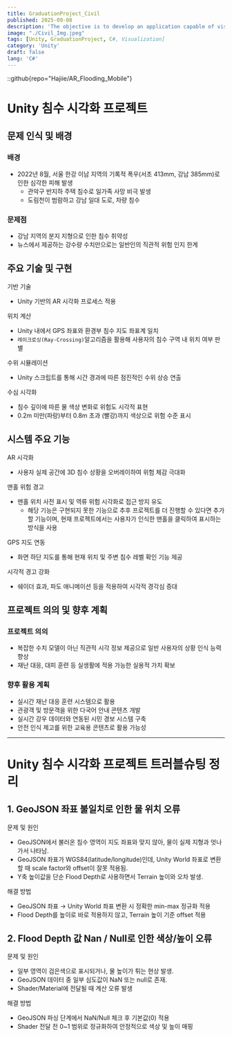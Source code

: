 ```yaml
---
title: GraduationProject_Civil
published: 2025-09-08
description: 'The objective is to develop an application capable of visualising flood situations in augmented reality (AR) within the physical space of urban areas where flood and inundation risks exist.'
image: "./Civil_Img.jpeg"
tags: [Unity, GraduationProject, C#, Visualization]
category: 'Unity'
draft: false 
lang: 'C#'
---
```

::github{repo="Hajiie/AR_Flooding_Mobile"}

# Unity 침수 시각화 프로젝트

## 문제 인식 및 배경

### 배경

- 2022년 8월, 서울 한강 이남 지역의 기록적 폭우(서초 413mm, 강남 385mm)로 인한 심각한 피해 발생
    - 관악구 반지하 주택 침수로 일가족 사망 비극 발생
    - 도림천이 범람하고 강남 일대 도로, 차량 침수

### 문제점
- 강남 지역의 분지 지형으로 인한 침수 취약성
- 뉴스에서 제공하는 강수량 수치만으로는 일반인의 직관적 위험 인지 한계

## 주요 기술 및 구현
기반 기술
- Unity 기반의 AR 시각화 프로세스 적용

위치 계산
- Unity 내에서 GPS 좌표와 환경부 침수 지도 좌표계 일치
- `레이크로싱(Ray-Crossing)`알고리즘을 활용해 사용자의 침수 구역 내 위치 여부 판별

수위 시뮬레이션
- Unity 스크립트를 통해 시간 경과에 따른 점진적인 수위 상승 연출

수심 시각화
- 침수 깊이에 따른 물 색상 변화로 위험도 시각적 표현
- 0.2m 미만(파랑)부터 0.8m 초과 (빨강)까지 색상으로 위험 수준 표시

## 시스템 주요 기능
AR 시각화
- 사용자 실제 공간에 3D 침수 상황을 오버레이하여 위험 체감 극대화

맨홀 위험 경고
- 맨홀 위치 사전 표시 및 역류 위험 시각화로 접근 방지 유도
  - 해당 기능은 구현되지 못한 기능으로 추후 프로젝트를 더 진행할 수 있다면 추가할 기능이며, 현재 프로젝트에서는 사용자가 인식한 맨홀을 클릭하여 표시하는 방식을 사용

GPS 지도 연동
- 화면 하단 지도를 통해 현재 위치 및 주변 침수 레벨 확인 기능 제공

시각적 경고 강화
- 쉐이더 효과, 파도 애니메이션 등을 적용하여 시각적 경각심 증대

## 프로젝트 의의 및 향후 계획

### 프로젝트 의의
- 복잡한 수치 모델이 아닌 직관적 시각 정보 제공으로 일반 사용자의 상황 인식 능력 향상
- 재난 대응, 대피 훈련 등 실생활에 적용 가능한 실용적 가치 확보

### 향후 활용 계획
- 실시간 재난 대응 훈련 시스템으로 활용
- 관광객 및 방문객을 위한 다국어 안내 콘텐츠 개발
- 실시간 강우 데이터와 연동된 시민 경보 시스템 구축
- 안전 인식 제고를 위한 교육용 콘텐츠로 활용 가능성

---

# Unity 침수 시각화 프로젝트 트러블슈팅 정리

## 1. GeoJSON 좌표 불일치로 인한 물 위치 오류

문제 및 원인
- GeoJSON에서 불러온 침수 영역이 지도 좌표와 맞지 않아, 물이 실제 지형과 엇나가서 나타남.
- GeoJSON 좌표가 WGS84(latitude/longitude)인데, Unity World 좌표로 변환할 때 scale factor와 offset이 잘못 적용됨.
- Y축 높이값을 단순 Flood Depth로 사용하면서 Terrain 높이와 오차 발생.

해결 방법
- GeoJSON 좌표 → Unity World 좌표 변환 시 정확한 min-max 정규화 적용
- Flood Depth를 높이로 바로 적용하지 않고, Terrain 높이 기준 offset 적용

## 2. Flood Depth 값 Nan / Null로 인한 색상/높이 오류

문제 및 원인
- 일부 영역이 검은색으로 표시되거나, 물 높이가 튀는 현상 발생.
- GeoJSON 데이터 중 일부 심도값이 NaN 또는 null로 존재.
- Shader/Material에 전달될 때 계산 오류 발생

해결 방법
- GeoJSON 파싱 단계에서 NaN/Null 체크 후 기본값(0) 적용
- Shader 전달 전 0~1 범위로 정규화하여 안정적으로 색상 및 높이 매핑
